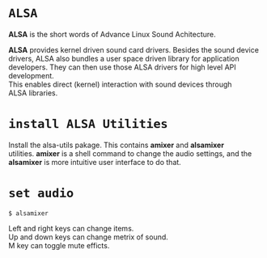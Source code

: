 # `ALSA`
**ALSA** is the short words of Advance Linux Sound Achitecture.  

**ALSA** provides kernel driven sound card drivers. Besides the sound device  
drivers, ALSA also bundles a user space driven library for application  
developers. They can then use those ALSA drivers for high level API development.  
This enables direct (kernel) interaction with sound devices through  
ALSA libraries.  

# `install ALSA Utilities`
Install the alsa-utils pakage. This contains **amixer** and **alsamixer**  
utilities. **amixer** is a shell command to change the audio settings, and the  
**alsamixer** is more intuitive user interface to do that.  

# `set audio`
```
$ alsamixer
```
Left and right keys can change items.  
Up and down keys can change metrix of sound.  
M key can toggle mute efficts.  